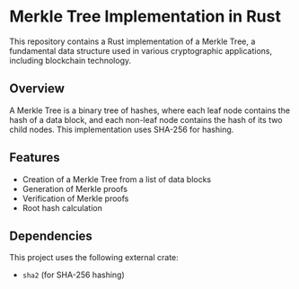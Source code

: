 # Merkle Tree Implementation in Rust

This repository contains a Rust implementation of a Merkle Tree, a fundamental data structure used in various cryptographic applications, including blockchain technology.

## Overview

A Merkle Tree is a binary tree of hashes, where each leaf node contains the hash of a data block, and each non-leaf node contains the hash of its two child nodes. This implementation uses SHA-256 for hashing.

## Features

- Creation of a Merkle Tree from a list of data blocks
- Generation of Merkle proofs
- Verification of Merkle proofs
- Root hash calculation

## Dependencies

This project uses the following external crate:
- `sha2` (for SHA-256 hashing)